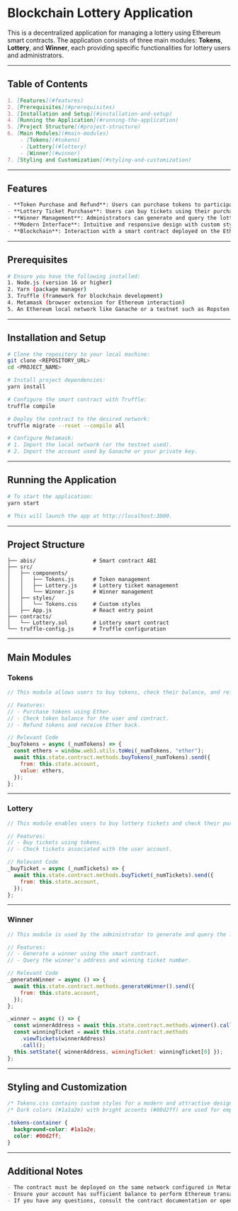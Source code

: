 # Blockchain Lottery Application

This is a decentralized application for managing a lottery using Ethereum smart contracts. The application consists of three main modules: **Tokens**, **Lottery**, and **Winner**, each providing specific functionalities for lottery users and administrators.

---

## Table of Contents

```markdown
1. [Features](#features)
2. [Prerequisites](#prerequisites)
3. [Installation and Setup](#installation-and-setup)
4. [Running the Application](#running-the-application)
5. [Project Structure](#project-structure)
6. [Main Modules](#main-modules)
    - [Tokens](#tokens)
    - [Lottery](#lottery)
    - [Winner](#winner)
7. [Styling and Customization](#styling-and-customization)
```

---

## Features

```markdown
- **Token Purchase and Refund**: Users can purchase tokens to participate in the lottery and optionally refund them.
- **Lottery Ticket Purchase**: Users can buy tickets using their purchased tokens.
- **Winner Management**: Administrators can generate and query the lottery winner.
- **Modern Interface**: Intuitive and responsive design with custom styling.
- **Blockchain**: Interaction with a smart contract deployed on the Ethereum network.
```

---

## Prerequisites

```bash
# Ensure you have the following installed:
1. Node.js (version 16 or higher)
2. Yarn (package manager)
3. Truffle (framework for blockchain development)
4. Metamask (browser extension for Ethereum interaction)
5. An Ethereum local network like Ganache or a testnet such as Ropsten or Goerli.
```

---

## Installation and Setup

```bash
# Clone the repository to your local machine:
git clone <REPOSITORY_URL>
cd <PROJECT_NAME>

# Install project dependencies:
yarn install

# Configure the smart contract with Truffle:
truffle compile

# Deploy the contract to the desired network:
truffle migrate --reset --compile all

# Configure Metamask:
# 1. Import the local network (or the testnet used).
# 2. Import the account used by Ganache or your private key.
```

---

## Running the Application

```bash
# To start the application:
yarn start

# This will launch the app at http://localhost:3000.
```

---

## Project Structure

```plaintext
├── abis/                  # Smart contract ABI
├── src/
│   ├── components/
│   │   ├── Tokens.js      # Token management
│   │   ├── Lottery.js     # Lottery ticket management
│   │   └── Winner.js      # Winner management
│   ├── styles/
│   │   └── Tokens.css     # Custom styles
│   ├── App.js             # React entry point
├── contracts/
│   └── Lottery.sol        # Lottery smart contract
└── truffle-config.js      # Truffle configuration
```

---

## Main Modules

### Tokens

```javascript
// This module allows users to buy tokens, check their balance, and refund tokens to the contract.

// Features:
// - Purchase tokens using Ether.
// - Check token balance for the user and contract.
// - Refund tokens and receive Ether back.

// Relevant Code
_buyTokens = async (_numTokens) => {
  const ethers = window.web3.utils.toWei(_numTokens, "ether");
  await this.state.contract.methods.buyTokens(_numTokens).send({
    from: this.state.account,
    value: ethers,
  });
};
```

---

### Lottery

```javascript
// This module enables users to buy lottery tickets and check their purchased tickets.

// Features:
// - Buy tickets using tokens.
// - Check tickets associated with the user account.

// Relevant Code
_buyTicket = async (_numTickets) => {
  await this.state.contract.methods.buyTicket(_numTickets).send({
    from: this.state.account,
  });
};
```

---

### Winner

```javascript
// This module is used by the administrator to generate and query the lottery winner.

// Features:
// - Generate a winner using the smart contract.
// - Query the winner's address and winning ticket number.

// Relevant Code
_generateWinner = async () => {
  await this.state.contract.methods.generateWinner().send({
    from: this.state.account,
  });
};

_winner = async () => {
  const winnerAddress = await this.state.contract.methods.winner().call();
  const winningTicket = await this.state.contract.methods
    .viewTickets(winnerAddress)
    .call();
  this.setState({ winnerAddress, winningTicket: winningTicket[0] });
};
```

---

## Styling and Customization

```css
/* Tokens.css contains custom styles for a modern and attractive design. */
/* Dark colors (#1a1a2e) with bright accents (#00d2ff) are used for emphasis. */

.tokens-container {
  background-color: #1a1a2e;
  color: #00d2ff;
}
```

---

## Additional Notes

```markdown
- The contract must be deployed on the same network configured in Metamask.
- Ensure your account has sufficient balance to perform Ethereum transactions.
- If you have any questions, consult the contract documentation or open an issue in the repository.
```
